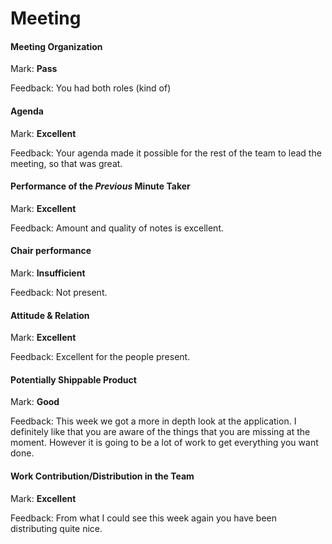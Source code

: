 # Meeting

#### Meeting Organization

Mark: **Pass**

Feedback: You had both roles (kind of)


#### Agenda 

Mark: **Excellent**

Feedback: Your agenda made it possible for the rest of the team to lead the meeting, so that was great.


#### Performance of the *Previous* Minute Taker

Mark: **Excellent**

Feedback: Amount and quality of notes is excellent.


#### Chair performance

Mark: **Insufficient**

Feedback: Not present.


#### Attitude & Relation

Mark: **Excellent**

Feedback: Excellent for the people present.


#### Potentially Shippable Product

Mark: **Good**

Feedback: This week we got a more in depth look at the application. I definitely like that you are aware of the things that you are missing at the moment. However it is going to be a lot of work to get everything you want done.


#### Work Contribution/Distribution in the Team

Mark: **Excellent**

Feedback: From what I could see this week again you have been distributing quite nice.


